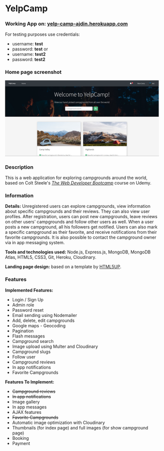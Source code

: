 # YelpCamp

### Working App on: [yelp-camp-ajdin.herokuapp.com](https://yelp-camp-ajdin.herokuapp.com)

For testing purposes use credentials:

- username: **test**
- password: **test**
  or
- username: **test2**
- password: **test2**

### Home page screenshot

![Home page screenshot](/public/img/screenshot.png)

### Description

This is a web application for exploring campgrounds around the world, based on Colt Steele's [_The Web Developer Bootcamp_](https://www.udemy.com/course/the-web-developer-bootcamp/) course on Udemy.

### Information

**Details:** Unregistered users can explore campgrounds, view information about specific campgrounds and their reviews. They can also view user profiles.
After registration, users can post new campgrounds, leave reviews on other users' campgrounds and follow other users as well. When a user posts a new campground, all his followers get notified. Users can also mark a specific campground as their favorite, and receive notifications from their favorite campgrounds. It is also possible to contact the campground owner via in app messaging system.

**Tools and technologies used:** Node.js, Express.js, MongoDB, MongoDB Atlas, HTML5, CSS3, Git, Heroku, Cloudinary.

**Landing page design:** based on a template by [HTML5UP](https://html5up.net/alpha).

### Features

**Implemented Features:**

- Login / Sign Up
- Admin role
- Password reset
- Email sending using Nodemailer
- Add, delete, edit campgrounds
- Google maps - Geocoding
- Pagination
- Flash messages
- Campground search
- Image upload using Multer and Cloudinary
- Campground slugs
- Follow user
- Campground reviews
- In app notifications
- Favorite Campgrounds

**Features To Implement:**

- ~~Campground reviews~~
- ~~In app notifications~~
- Image gallery
- In app messages
- AJAX features
- ~~Favorite Campgrounds~~
- Automatic image optimization with Cloudinary
- Thumbnails (for index page) and full images (for show campground page)
- Booking
- Payment
